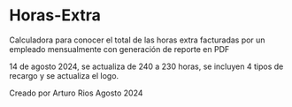 # Horas-Extra

Calculadora para conocer el total de las horas extra facturadas por un empleado mensualmente con generación de reporte en PDF

14 de agosto 2024, se actualiza de 240 a 230 horas, se incluyen 4 tipos de recargo y se actualiza el logo.

Creado por Arturo Rios Agosto 2024

